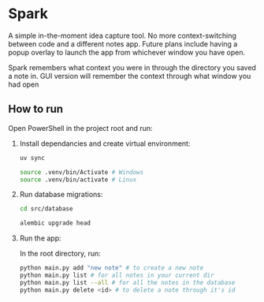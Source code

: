 # Spark

A simple in-the-moment idea capture tool. No more context-switching between code and a different notes app. Future plans include having a popup overlay to launch the app from whichever window you have open.

Spark remembers what context you were in through the directory you saved a note in. GUI version will remember the context through what window you had open

## How to run

Open PowerShell in the project root and run:

1. Install dependancies and create virtual environment:

    ```bash
    uv sync

    source .venv/bin/Activate # Windows
    source .venv/bin/activate # Linux
    ```

2. Run database migrations:

    ```bash
    cd src/database

    alembic upgrade head
    ```

3. Run the app:

    In the root directory, run:

    ```bash
    python main.py add "new note" # to create a new note
    python main.py list # for all notes in your current dir
    python main.py list --all # for all the notes in the database
    python main.py delete <id> # to delete a note through it's id
    ```
